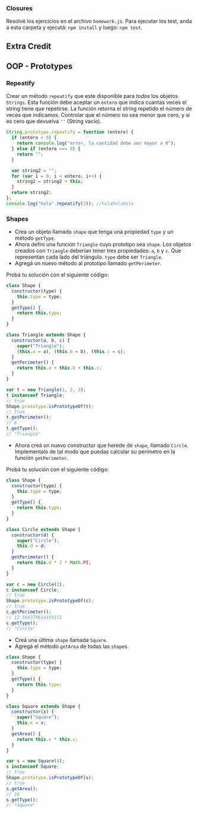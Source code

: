 ### Closures

Resolvé los ejercicios en el archivo `homework.js`.
Para ejecutar los test, anda a esta carpeta y ejecutá:
`npm install` y luego:
`npm test`.

## Extra Credit

## OOP - Prototypes

### Repeatify

Crear un método `repeatify` que este disponible para _todos_ los objetos `Strings`. Esta función debe aceptar un `entero` que indica cuantas veces el string tiene que repetirse. La función retorna el string repetido el número de veces que indicamos. Controlar que el número no sea menor que cero, y si es cero que devuelva `''` (String vacío).

```javascript
String.prototype.repeatify = function (entero) {
  if (entero < 0) {
    return console.log("error, la cantidad debe ser mayor a 0");
  } else if (entero === 0) {
    return "";
  }

  var string2 = "";
  for (var i = 0; i < entero; i++) {
    string2 = string2 + this;
  }
  return string2;
};
console.log("hola".repeatify(3)); //holaholahola
```

### Shapes

- Crea un objeto llamado `shape` que tenga una propiedad `type` y un método `getType`.
- Ahora defini una función `Triangle` cuyo prototipo sea `shape`. Los objetos creados con `Triangle` deberían tener tres propiedades: `a`, `b` y `c`. Que representan cada lado del triángulo. `type` debe ser `Triangle`.
- Agregá un nuevo método al prototipo llamado `getPerimeter`.

Probá tu solución con el siguiente código:

```javascript
class Shape {
  constructor(type) {
    this.type = type;
  }
  getType() {
    return this.type;
  }
}

class Triangle extends Shape {
  constructor(a, b, c) {
    super("Triangle");
    (this.a = a), (this.b = b), (this.c = c);
  }
  getPerimeter() {
    return this.a + this.b + this.c;
  }
}

var t = new Triangle(1, 2, 3);
t instanceof Triangle;
// true
Shape.prototype.isPrototypeOf(t);
// true
t.getPerimeter();
// 6
t.getType();
// "Triangle"
```

- Ahora creá un nuevo constructor que herede de `shape`, llamado `Circle`. Implementalo de tal modo que puedas calcular su perímetro en la función `getPerimeter`.

Probá tu solución con el siguiente código:

```javascript
class Shape {
  constructor(type) {
    this.type = type;
  }
  getType() {
    return this.type;
  }
}

class Circle extends Shape {
  constructor(d) {
    super("Circle");
    this.d = d;
  }
  getPerimeter() {
    return this.d * 2 * Math.PI;
  }
}

var c = new Circle(2);
c instanceof Circle;
// true
Shape.prototype.isPrototypeOf(c);
// true
c.getPerimeter();
// 12.566370614359172
c.getType();
// "Circle"
```

- Creá una última `shape` llamada `Square`.
- Agregá el método `getArea` de todas las `shape`s.

```javascript
class Shape {
  constructor(type) {
    this.type = type;
  }
  getType() {
    return this.type;
  }
}

class Square extends Shape {
  constructor(x) {
    super("Square");
    this.x = x;
  }
  getArea() {
    return this.x * this.x;
  }
}

var s = new Square(4);
s instanceof Square;
// true
Shape.prototype.isPrototypeOf(s);
// true
s.getArea();
// 16
s.getType();
// "Square"
```
